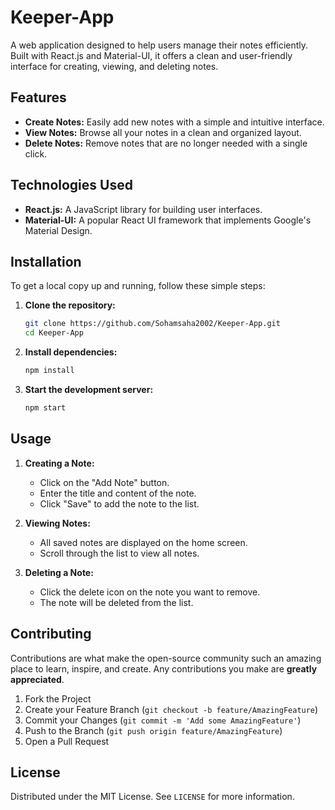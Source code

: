 # Keeper-App

A web application designed to help users manage their notes efficiently. Built with React.js and Material-UI, it offers a clean and user-friendly interface for creating, viewing, and deleting notes.

## Features

- **Create Notes:** Easily add new notes with a simple and intuitive interface.
- **View Notes:** Browse all your notes in a clean and organized layout.
- **Delete Notes:** Remove notes that are no longer needed with a single click.

## Technologies Used

- **React.js:** A JavaScript library for building user interfaces.
- **Material-UI:** A popular React UI framework that implements Google's Material Design.

## Installation

To get a local copy up and running, follow these simple steps:

1. **Clone the repository:**
   ```sh
   git clone https://github.com/Sohamsaha2002/Keeper-App.git
   cd Keeper-App
   ```

2. **Install dependencies:**
   ```sh
   npm install
   ```

3. **Start the development server:**
   ```sh
   npm start
   ```

## Usage

1. **Creating a Note:**
   - Click on the "Add Note" button.
   - Enter the title and content of the note.
   - Click "Save" to add the note to the list.

2. **Viewing Notes:**
   - All saved notes are displayed on the home screen.
   - Scroll through the list to view all notes.

3. **Deleting a Note:**
   - Click the delete icon on the note you want to remove.
   - The note will be deleted from the list.

## Contributing

Contributions are what make the open-source community such an amazing place to learn, inspire, and create. Any contributions you make are **greatly appreciated**.

1. Fork the Project
2. Create your Feature Branch (`git checkout -b feature/AmazingFeature`)
3. Commit your Changes (`git commit -m 'Add some AmazingFeature'`)
4. Push to the Branch (`git push origin feature/AmazingFeature`)
5. Open a Pull Request

## License

Distributed under the MIT License. See `LICENSE` for more information.
